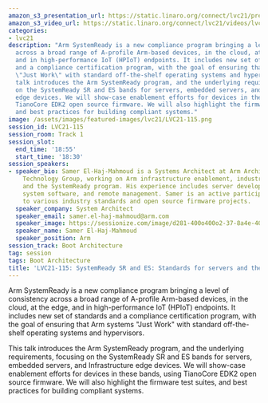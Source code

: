 ```yaml
---
amazon_s3_presentation_url: https://static.linaro.org/connect/lvc21/presentations/lvc21-115.pdf
amazon_s3_video_url: https://static.linaro.org/connect/lvc21/videos/lvc21-115.mp4
categories:
- lvc21
description: "Arm SystemReady is a new compliance program bringing a level of consistency
  across a broad range of A-profile Arm-based devices, in the cloud, at the edge,
  and in high-performance IoT (HPIoT) endpoints. It includes new set of standards
  and a compliance certification program, with the goal of ensuring that Arm systems
  \"Just Work\" with standard off-the-shelf operating systems and hypervisors.\r\n\r\nThis
  talk introduces the Arm SystemReady program, and the underlying requirements, focusing
  on the SystemReady SR and ES bands for servers, embedded servers, and Infrastructure
  edge devices. We will show-case enablement efforts for devices in these bands, using
  TianoCore EDK2 open source firmware. We will also highlight the firmware test suites,
  and best practices for building compliant systems."
image: /assets/images/featured-images/lvc21/LVC21-115.png
session_id: LVC21-115
session_room: Track 1
session_slot:
  end_time: '18:55'
  start_time: '18:30'
session_speakers:
- speaker_bio: Samer El-Haj-Mahmoud is a Systems Architect at Arm Architecture and
    Technology Group, working on Arm infrastructure enablement, industry standards,
    and the SystemReady program. His experience includes server development, firmware,
    system software, and remote management. Samer is an active participant and contributor
    to various industry standards and open source firmware projects.
  speaker_company: System Architect
  speaker_email: samer.el-haj-mahmoud@arm.com
  speaker_image: https://sessionize.com/image/d281-400o400o2-37-8a4e-4035-902d-06fa21f42348.9ac54d9c-98d6-4bcf-bc95-794002f250c5.jpg
  speaker_name: Samer El-Haj-Mahmoud
  speaker_position: Arm
session_track: Boot Architecture
tag: session
tags: Boot Architecture
title: 'LVC21-115: SystemReady SR and ES: Standards for servers and the Edge'
---
```


Arm SystemReady is a new compliance program bringing a level of consistency across a broad range of A-profile Arm-based devices, in the cloud, at the edge, and in high-performance IoT (HPIoT) endpoints. It includes new set of standards and a compliance certification program, with the goal of ensuring that Arm systems "Just Work" with standard off-the-shelf operating systems and hypervisors.

This talk introduces the Arm SystemReady program, and the underlying requirements, focusing on the SystemReady SR and ES bands for servers, embedded servers, and Infrastructure edge devices. We will show-case enablement efforts for devices in these bands, using TianoCore EDK2 open source firmware. We will also highlight the firmware test suites, and best practices for building compliant systems.